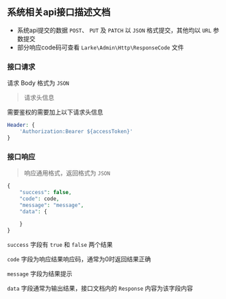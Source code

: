 ## 系统相关api接口描述文档

*  系统api提交的数据 `POST`、 `PUT` 及 `PATCH` 以 `JSON` 格式提交，其他均以 `URL` 参数提交
*  部分响应code码可查看 `Larke\Admin\Http\ResponseCode` 文件


### 接口请求

请求 Body 格式为 `JSON`

> 请求头信息

需要鉴权的需要加上以下请求头信息 

```php
Header: {
    'Authorization:Bearer ${accessToken}'
}
```


### 接口响应

> 响应通用格式，返回格式为 `JSON` 

```php
{
    "success": false,
    "code": code,
    "message": "message",
    "data": {
        
    }
}
```

`success` 字段有 `true` 和 `false` 两个结果

`code` 字段为响应结果响应码，通常为0时返回结果正确

`message` 字段为结果提示

`data` 字段通常为输出结果，接口文档内的 `Response` 内容为该字段内容

